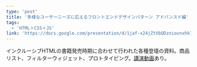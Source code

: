 ```yaml
---
type: 'post'
title: '多様なユーザーニーズに応えるフロントエンドデザインパターン アドバンスド編'
tags:
  - 'HTML＋CSS＋JS'
link: 'https://docs.google.com/presentation/d/1jaf-x24jZtVbQDzniovnxhk7gzZ8rkNNaznRM030wSo/edit?usp=sharing'
---
```

インクルーシブHTMLの書籍発売時期に合わせて行われた各種登壇の資料。商品リスト、フィルターウィジェット、プロトタイピング。[講演動画](https://www.youtube.com/watch?v=FOznWmVyk9I)あり。